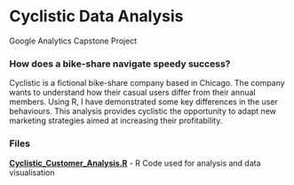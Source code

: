 # Cyclistic Data Analysis
 Google Analytics Capstone Project
 

### How does a bike-share navigate speedy success?

Cyclistic is a fictional bike-share company based in Chicago. The company wants to understand how their casual users differ from their annual members. Using R, I have demonstrated some key differences in the user behaviours. This analysis provides cyclistic the opportunity to adapt new marketing strategies aimed at increasing their profitability.


### Files

[**Cyclistic_Customer_Analysis.R**](https://github.com/Saniya-27/Cyclistic-Data-Analysis/blob/main/Cyclistic_Customer_Analysis.R) - R Code used for analysis and data visualisation